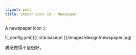 ```yaml
---
layout: post
title: Sketch icon 19 - Newspaper
---
```


A newspaper icon :)

![_config.yml]({{ site.baseurl }}/images/design/newspaper.jpg)

质感做得不是很好。
